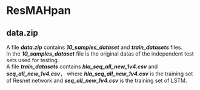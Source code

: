 # ResMAHpan

## data.zip  
A file ***data.zip*** contains ***10_samples_dataset*** and ***train_datasets*** files.  
In the ***10_samples_dataset*** file is the original datas of the independent test sets used for testing.  
A file  ***train_datasets***  contains ***hla_seq_all_new_1v4.csv*** and ***seq_all_new_1v4.csv***， where  ***hla_seq_all_new_1v4.csv*** is the training set of Resnet network and ***seq_all_new_1v4.csv*** is the training set of LSTM.   
